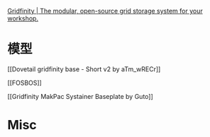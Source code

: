 

[Gridfinity | The modular, open-source grid storage system for your workshop.](https://gridfinity.xyz/catalog/)




# 模型

[[Dovetail gridfinity base - Short v2 by aTm_wRECr]]

[[FOSBOS]]

[[Gridfinity MakPac Systainer Baseplate by Guto]]

# Misc



